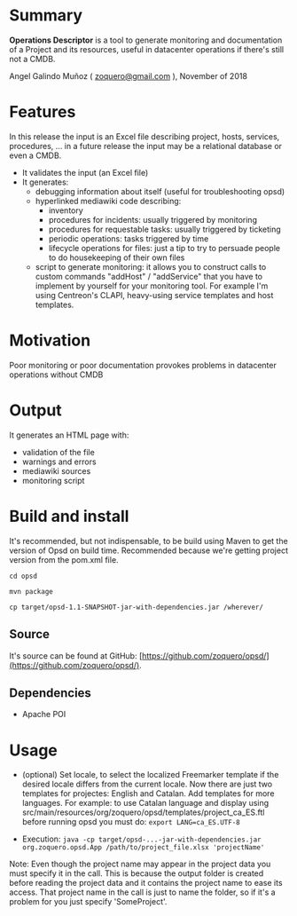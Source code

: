 # Summary

**Operations Descriptor** is a tool to generate monitoring and documentation of a Project and its resources, useful in datacenter operations if there's still not a CMDB.

Angel Galindo Muñoz ( zoquero@gmail.com ), November of 2018

# Features

In this release the input is an Excel file describing project, hosts, services, procedures, ... in a future release the input may be a relational database or even a CMDB.

* It validates the input (an Excel file)
* It generates:
    * debugging information about itself (useful for troubleshooting opsd)
    * hyperlinked mediawiki code describing:
        * inventory
        * procedures for incidents: usually triggered by monitoring
        * procedures for requestable tasks: usually triggered by ticketing
        * periodic operations: tasks triggered by time
        * lifecycle operations for files: just a tip to try to persuade people to do housekeeping of their own files
    * script to generate monitoring: it allows you to construct calls to custom commands "addHost" / "addService" that you have to implement by yourself for your monitoring tool. For example I'm using Centreon's CLAPI, heavy-using service templates and host templates.

# Motivation

Poor monitoring or poor documentation provokes problems in datacenter operations without CMDB

# Output

It generates an HTML page with:

* validation of the file
* warnings and errors
* mediawiki sources
* monitoring script

# Build and install

It's recommended, but not indispensable, to be build using Maven to get the version of Opsd on build time. Recommended because we're getting project version from the pom.xml file.

`cd opsd`

`mvn package`

`cp target/opsd-1.1-SNAPSHOT-jar-with-dependencies.jar /wherever/`

## Source
It's source can be found at GitHub: [https://github.com/zoquero/opsd/](https://github.com/zoquero/opsd/).

## Dependencies

* Apache POI

# Usage

* (optional) Set locale, to select the localized Freemarker template if the desired locale differs from the current locale. Now there are just two templates for projectes: English and Catalan. Add templates for more languages. For example: to use Catalan language and display using src/main/resources/org/zoquero/opsd/templates/project_ca_ES.ftl before running opsd you must do:
`export LANG=ca_ES.UTF-8`

* Execution:
`java -cp target/opsd-...-jar-with-dependencies.jar org.zoquero.opsd.App /path/to/project_file.xlsx 'projectName'`

Note: Even though the project name may appear in the project data you must specify it in the call. This is because the output folder is created before reading the project data and it contains the project name to ease its access. That project name in the call is just to name the folder, so if it's a problem for you just specify 'SomeProject'.
